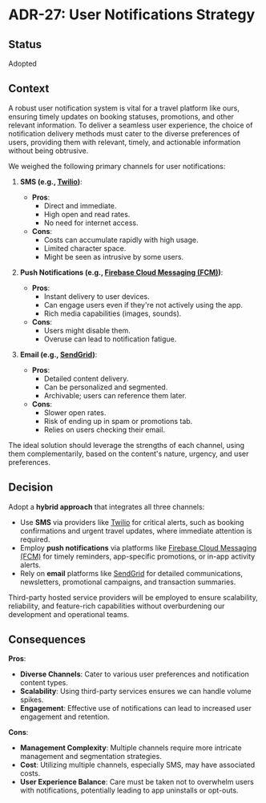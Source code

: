 # ADR-27: User Notifications Strategy

## Status

Adopted

## Context

A robust user notification system is vital for a travel platform like ours, ensuring timely updates on booking statuses, promotions, and other relevant information. To deliver a seamless user experience, the choice of notification delivery methods must cater to the diverse preferences of users, providing them with relevant, timely, and actionable information without being obtrusive.

We weighed the following primary channels for user notifications:

1. **SMS (e.g., [Twilio](https://www.twilio.com/))**:
    - **Pros**:
        - Direct and immediate.
        - High open and read rates.
        - No need for internet access.
    - **Cons**:
        - Costs can accumulate rapidly with high usage.
        - Limited character space.
        - Might be seen as intrusive by some users.

2. **Push Notifications (e.g., [Firebase Cloud Messaging (FCM)](https://firebase.google.com/products/cloud-messaging))**:
    - **Pros**:
        - Instant delivery to user devices.
        - Can engage users even if they're not actively using the app.
        - Rich media capabilities (images, sounds).
    - **Cons**:
        - Users might disable them.
        - Overuse can lead to notification fatigue.

3. **Email (e.g., [SendGrid](https://sendgrid.com/))**:
    - **Pros**:
        - Detailed content delivery.
        - Can be personalized and segmented.
        - Archivable; users can reference them later.
    - **Cons**:
        - Slower open rates.
        - Risk of ending up in spam or promotions tab.
        - Relies on users checking their email.

The ideal solution should leverage the strengths of each channel, using them complementarily, based on the content's nature, urgency, and user preferences.

## Decision

Adopt a **hybrid approach** that integrates all three channels:

- Use **SMS** via providers like [Twilio](https://www.twilio.com/) for critical alerts, such as booking confirmations and urgent travel updates, where immediate attention is required.
- Employ **push notifications** via platforms like [Firebase Cloud Messaging (FCM)](https://firebase.google.com/products/cloud-messaging) for timely reminders, app-specific promotions, or in-app activity alerts.
- Rely on **email** platforms like [SendGrid](https://sendgrid.com/) for detailed communications, newsletters, promotional campaigns, and transaction summaries.

Third-party hosted service providers will be employed to ensure scalability, reliability, and feature-rich capabilities without overburdening our development and operational teams.

## Consequences

**Pros**:

- **Diverse Channels**: Cater to various user preferences and notification content types.
- **Scalability**: Using third-party services ensures we can handle volume spikes.
- **Engagement**: Effective use of notifications can lead to increased user engagement and retention.

**Cons**:

- **Management Complexity**: Multiple channels require more intricate management and segmentation strategies.
- **Cost**: Utilizing multiple channels, especially SMS, may have associated costs.
- **User Experience Balance**: Care must be taken not to overwhelm users with notifications, potentially leading to app uninstalls or opt-outs.
